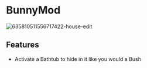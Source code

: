 # BunnyMod

![635810511556717422-house-edit](https://user-images.githubusercontent.com/29388895/95779680-0db93e80-0c90-11eb-977c-22f21eb5d771.jpg)

## Features
- Activate a Bathtub to hide in it like you would a Bush
